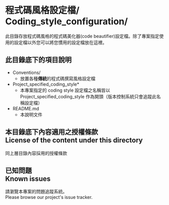 # 程式碼風格設定檔/<br>Coding_style_configuration/
此目錄存放程式碼風格的程式碼美化器(code beautifier)設定檔。除了專案指定使用的設定檔以外您可以將您慣用的設定檔放在這裡。

## 此目錄底下的項目說明
* Conventions/
	* 放置各種**傳統**的程式碼撰寫風格設定檔
* Project_specified_coding_style*
	* 本專案指定的 coding style 設定檔之名稱皆以 Project_specified_coding_style 作為開頭（版本控制系統只會追蹤此名稱設定檔）
* README.md
	* 本說明文件

## 本目錄底下內容適用之授權條款<br />License of the content under this directory
同上層目錄內容採用的授權條款

## 已知問題<br />Known issues
請瀏覽本專案的問題追蹤系統。  
Please browse our project's issue tracker.